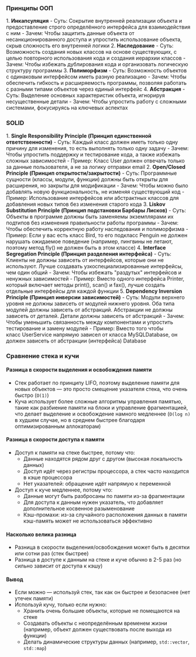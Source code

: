 
### Принципы ООП

1. **Инкапсуляция**
	- Суть: Сокрытие внутренней реализации объекта и предоставление строго определённого интерфейса для взаимодействия с ним
	- Зачем: Чтобы защитить данные объекта от несанкционированного доступа и упростить использование объекта, скрыв сложность его внутренней логики
2. **Наследование**
	- Суть: Возможность создания новых классов на основе существующих, с целью повторного использования кода и создания иерархии классов
	- Зачем: Чтобы избежать дублирования кода и организовать логическую структуру программы
3. **Полиморфизм**
	- Суть: Возможность объектов с одинаковым интерфейсом иметь разную реализацию
	- Зачем: Чтобы обеспечить гибкость и расширяемость программы, позволяя работать с разными типами объектов через единый интерфейс
4. **Абстракция**
	- Суть: Выделение основных характеристик объекта, игнорируя несущественные детали
	- Зачем: Чтобы упростить работу с сложными системами, фокусируясь на ключевых аспектах

### SOLID

1. **Single Responsibility Principle (Принцип единственной ответственности)**
	- Суть: Каждый класс должен иметь только одну причину для изменения, то есть выполнять только одну задачу
	- Зачем: Чтобы упростить поддержку и тестирование кода, а также избежать сложных зависимостей
	- Пример: Класс User должен отвечать только за данные пользователя, а не за логику отправки email
2. **Open/Closed Principle (Принцип открытости/закрытости)**
	- Суть: Программные сущности (классы, модули, функции) должны быть открыты для расширения, но закрыты для модификации
	- Зачем: Чтобы можно было добавлять новую функциональность, не изменяя существующий код
	- Пример: Использование интерфейсов или абстрактных классов для добавления новых типов без изменения старого кода
3. **Liskov Substitution Principle (Принцип подстановки Барбары Лисков)**
	- Суть: Объекты в программе должны быть заменяемы экземплярами их подтипов без изменения правильности работы программы
	- Зачем: Чтобы обеспечить корректную работу наследования и полиморфизма
	- Пример: Если у вас есть класс Bird, то его подкласс Penguin не должен нарушать ожидаемое поведение (например, пингвины не летают, поэтому метод fly() не должен быть в этом классе)
4. **Interface Segregation Principle (Принцип разделения интерфейса)**
	- Суть: Клиенты не должны зависеть от интерфейсов, которые они не используют. Лучше создавать узкоспециализированные интерфейсы, чем один общий
	- Зачем: Чтобы избежать "раздутых" интерфейсов и ненужных зависимостей
	- Пример: Вместо одного интерфейса Printer, который включает методы print(), scan() и fax(), лучше создать отдельные интерфейсы для каждой функции
5. **Dependency Inversion Principle (Принцип инверсии зависимостей)**
	- Суть: Модули верхнего уровня не должны зависеть от модулей нижнего уровня. Оба типа модулей должны зависеть от абстракций. Абстракции не должны зависеть от деталей. Детали должны зависеть от абстракций
	- Зачем: Чтобы уменьшить связанность между компонентами и упростить тестирование и замену модулей
	- Пример: Вместо того чтобы класс UserService напрямую зависел от класса MySQLDatabase, он должен зависеть от абстракции (интерфейса) Database

### Сравнение стека и кучи

#### Разница в скорости выделения и освобождения памяти
- Стек работает по принципу LIFO, поэтому выделение памяти для новых объектов — это просто смещение указателя стека, что очень быстро (`O(1)`)
- Куча использует более сложные алгоритмы управления памятью, такие как разбиение памяти на блоки и управление фрагментацией, что делает выделение и освобождение намного медленнее (`O(log n)` в худшем случае, но в среднем быстрее благодаря оптимизированным аллокаторам)

#### Разница в скорости доступа к памяти
- Доступ к памяти на стеке быстрее, потому что:
	- Данные находятся рядом друг с другом (высокая локальность данных)
	- Доступ идёт через регистры процессора, а стек часто находится в кэше процессора
	- Нет указателей: обращение идёт напрямую к переменной
- Доступ к куче медленнее, потому что:
	- Данные могут быть разбросаны по памяти из-за фрагментации
	- Для доступа к данным нужен указатель, что добавляет дополнительное косвенное разыменование
	- Кэш-промахи: из-за случайного расположения данных в памяти кэш-память может не использоваться эффективно

#### Насколько велика разница
- Разница в скорости выделения/освобождения может быть в десятки или сотни раз (стек быстрее)
- Разница в доступе к данным на стеке и куче обычно в 2-5 раз (но сильно зависит от доступа к кэшу)

#### Вывод
- Если можно — используй стек, так как он быстрее и безопаснее (нет утечек памяти)
- Используй кучу, только если нужно:
	- Хранить очень большие объекты, которые не помещаются на стеке
	- Создавать объекты с неопределённым временем жизни (например, объект должен существовать после выхода из функции)
	- Делать динамические структуры данных (например, `std::vector`, `std::map`)

